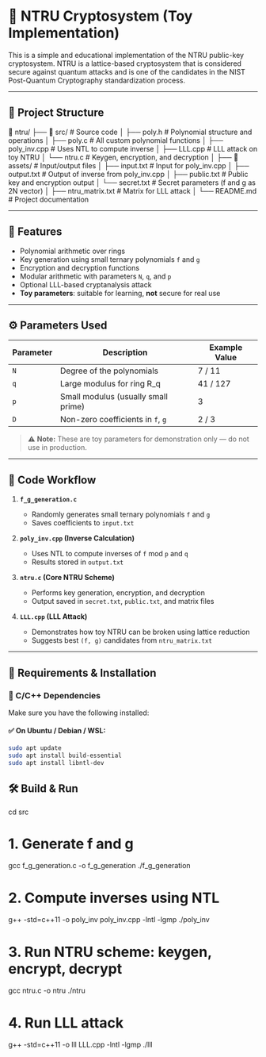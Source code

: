 # 🔐 NTRU Cryptosystem (Toy Implementation)

This is a simple and educational implementation of the NTRU public-key cryptosystem. NTRU is a lattice-based cryptosystem that is considered secure against quantum attacks and is one of the candidates in the NIST Post-Quantum Cryptography standardization process.

---

## 📁 Project Structure
📁 ntru/
├── 📁 src/ # Source code
│ ├── poly.h # Polynomial structure and operations
│ ├── poly.c # All custom polynomial functions
│ ├── poly_inv.cpp # Uses NTL to compute inverse
│ ├── LLL.cpp # LLL attack on toy NTRU
│ └── ntru.c # Keygen, encryption, and decryption
│
├── 📁 assets/ # Input/output files
│ ├── input.txt # Input for poly_inv.cpp
│ ├── output.txt # Output of inverse from poly_inv.cpp
│ ├── public.txt # Public key and encryption output
│ └── secret.txt # Secret parameters (f and g as 2N vector)
│
├── ntru_matrix.txt # Matrix for LLL attack
│
└── README.md # Project documentation

---

## 🚀 Features

- Polynomial arithmetic over rings
- Key generation using small ternary polynomials `f` and `g`
- Encryption and decryption functions
- Modular arithmetic with parameters `N`, `q`, and `p`
- Optional LLL-based cryptanalysis attack
- **Toy parameters**: suitable for learning, **not** secure for real use

---

## ⚙️ Parameters Used

| Parameter | Description                            | Example Value |
|-----------|----------------------------------------|---------------|
| `N`       | Degree of the polynomials              | 7 / 11        |
| `q`       | Large modulus for ring R_q             | 41 / 127      |
| `p`       | Small modulus (usually small prime)    | 3             |
| `D`       | Non-zero coefficients in `f`, `g`      | 2 / 3         |

> ⚠️ **Note:** These are toy parameters for demonstration only — do not use in production.

---

## 🧠 Code Workflow

1. **`f_g_generation.c`**  
   - Randomly generates small ternary polynomials `f` and `g`  
   - Saves coefficients to `input.txt`

2. **`poly_inv.cpp` (Inverse Calculation)**  
   - Uses NTL to compute inverses of `f` mod `p` and `q`  
   - Results stored in `output.txt`

3. **`ntru.c` (Core NTRU Scheme)**  
   - Performs key generation, encryption, and decryption  
   - Output saved in `secret.txt`, `public.txt`, and matrix files

4. **`LLL.cpp` (LLL Attack)**  
   - Demonstrates how toy NTRU can be broken using lattice reduction  
   - Suggests best `(f, g)` candidates from `ntru_matrix.txt`

---

## 🔧 Requirements & Installation

### 🔹 C/C++ Dependencies

Make sure you have the following installed:

#### ✅ On Ubuntu / Debian / WSL:

```bash
sudo apt update
sudo apt install build-essential
sudo apt install libntl-dev
```
## 🛠️ Build & Run
cd src

# 1. Generate f and g
gcc f_g_generation.c -o f_g_generation
./f_g_generation

# 2. Compute inverses using NTL
g++ -std=c++11 -o poly_inv poly_inv.cpp -lntl -lgmp
./poly_inv

# 3. Run NTRU scheme: keygen, encrypt, decrypt
gcc ntru.c -o ntru
./ntru

# 4. Run LLL attack
g++ -std=c++11 -o lll LLL.cpp -lntl -lgmp
./lll